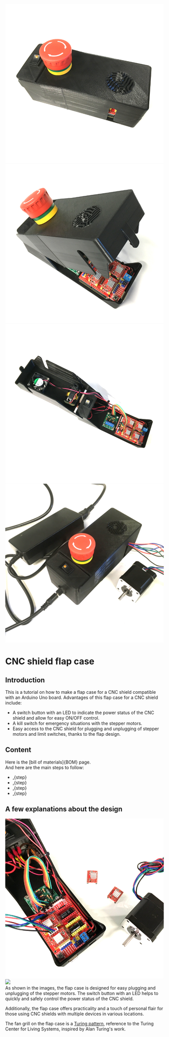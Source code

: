 ![](images/box_closed_square.png)
![](images/box_half-closed_square.png)
![](images/box_opened_square.png)
![](images/box_example.JPG)
# CNC shield flap case

## Introduction

This is a tutorial on how to make a flap case for a CNC shield compatible with an Arduino Uno board.
Advantages of this flap case for a CNC shield include:

* A switch button with an LED to indicate the power status of the CNC shield and allow for easy ON/OFF control.
* A kill switch for emergency situations with the stepper motors.
* Easy access to the CNC shield for plugging and unplugging of stepper motors and limit switches, thanks to the flap design.


## Content

Here is the [bill of materials]{BOM} page.  
And here are the main steps to follow:

* [.](3dprinting.md){step}
* [.](assembling.md){step}
* [.](testing.md){step}
* [.](more_info.md){step}

## A few explanations about the design
![](images/box_example2.png)  
![](images/box_example3.png)  
As shown in the images, the flap case is designed for easy plugging and unplugging of the stepper motors. The switch button with an LED helps to quickly and safely control the power status of the CNC shield.

Additionally, the flap case offers practicality and a touch of personal flair for those using CNC shields with multiple devices in various locations.

The fan grill on the flap case is a [Turing pattern](https://en.wikipedia.org/wiki/Turing_pattern), reference to the Turing Center for Living Systems, inspired by Alan Turing's work.


